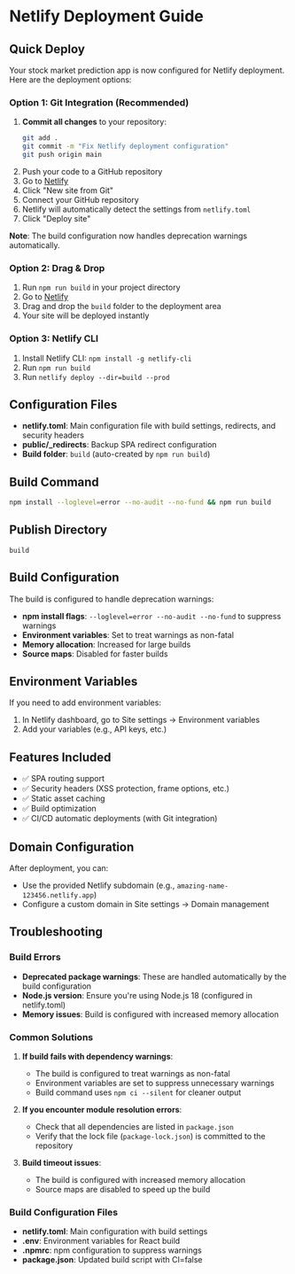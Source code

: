 # Netlify Deployment Guide

## Quick Deploy

Your stock market prediction app is now configured for Netlify deployment. Here are the deployment options:

### Option 1: Git Integration (Recommended)
1. **Commit all changes** to your repository:
   ```bash
   git add .
   git commit -m "Fix Netlify deployment configuration"
   git push origin main
   ```
2. Push your code to a GitHub repository
3. Go to [Netlify](https://app.netlify.com/)
4. Click "New site from Git"
5. Connect your GitHub repository
6. Netlify will automatically detect the settings from `netlify.toml`
7. Click "Deploy site"

**Note**: The build configuration now handles deprecation warnings automatically.

### Option 2: Drag & Drop
1. Run `npm run build` in your project directory
2. Go to [Netlify](https://app.netlify.com/)
3. Drag and drop the `build` folder to the deployment area
4. Your site will be deployed instantly

### Option 3: Netlify CLI
1. Install Netlify CLI: `npm install -g netlify-cli`
2. Run `npm run build`
3. Run `netlify deploy --dir=build --prod`

## Configuration Files

- **netlify.toml**: Main configuration file with build settings, redirects, and security headers
- **public/_redirects**: Backup SPA redirect configuration
- **Build folder**: `build` (auto-created by `npm run build`)

## Build Command
```bash
npm install --loglevel=error --no-audit --no-fund && npm run build
```

## Publish Directory
```
build
```

## Build Configuration
The build is configured to handle deprecation warnings:
- **npm install flags**: `--loglevel=error --no-audit --no-fund` to suppress warnings
- **Environment variables**: Set to treat warnings as non-fatal
- **Memory allocation**: Increased for large builds
- **Source maps**: Disabled for faster builds

## Environment Variables
If you need to add environment variables:
1. In Netlify dashboard, go to Site settings → Environment variables
2. Add your variables (e.g., API keys, etc.)

## Features Included
- ✅ SPA routing support
- ✅ Security headers (XSS protection, frame options, etc.)
- ✅ Static asset caching
- ✅ Build optimization
- ✅ CI/CD automatic deployments (with Git integration)

## Domain Configuration
After deployment, you can:
- Use the provided Netlify subdomain (e.g., `amazing-name-123456.netlify.app`)
- Configure a custom domain in Site settings → Domain management

## Troubleshooting

### Build Errors
- **Deprecated package warnings**: These are handled automatically by the build configuration
- **Node.js version**: Ensure you're using Node.js 18 (configured in netlify.toml)
- **Memory issues**: Build is configured with increased memory allocation

### Common Solutions
1. **If build fails with dependency warnings**:
   - The build is configured to treat warnings as non-fatal
   - Environment variables are set to suppress unnecessary warnings
   - Build command uses `npm ci --silent` for cleaner output

2. **If you encounter module resolution errors**:
   - Check that all dependencies are listed in `package.json`
   - Verify that the lock file (`package-lock.json`) is committed to the repository

3. **Build timeout issues**:
   - The build is configured with increased memory allocation
   - Source maps are disabled to speed up the build

### Build Configuration Files
- **netlify.toml**: Main configuration with build settings
- **.env**: Environment variables for React build
- **.npmrc**: npm configuration to suppress warnings
- **package.json**: Updated build script with CI=false
